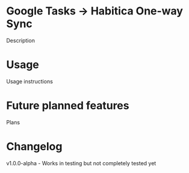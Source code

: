 # Google Tasks -> Habitica One-way Sync

Description

# Usage

Usage instructions

# Future planned features

Plans

# Changelog
  
v1.0.0-alpha - Works in testing but not completely tested yet
